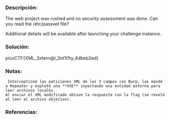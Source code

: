 ### Descripción: 
The web project was rushed and no security assessment was done. Can you read the /etc/passwd file?

Additional details will be available after launching your challenge instance.

### Solución:
picoCTF{XML_3xtern@l_3nt1t1ty_4dbeb2ed}
### Notas:
```shell
 Interceptioné las peticiones XML de los 3 campos con Burp, las mandé a Repeater y exploté una **XXE** inyectando una entidad externa para leer archivos locales.  
Al enviar el XML modificado obtuve la respuesta con la flag (se reveló al leer el archivo objetivo).
```
### Referencias:
